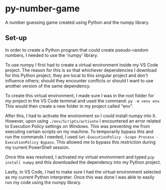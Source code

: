 # py-number-game
 A number guessing game created using Python and the numpy library.

## Set-up
In order to create a Python program that could create pseudo-random numbers, I needed to use the 'numpy' library.

To use numpy I first had to create a virtual environment inside my VS Code project. The reason for this is so that whichever dependencies I download for this Python project, they are local to this singular project and don't influence others; should they encounter conflicts or should I want to use another version of the same dependency.

To create this virtual environment, I made sure I was in the root folder for my project in the VS Code terminal and used the command: `py -m venv env`. This would then create a new folder in my project called "env".

After this, I had to activate the environment so I could install numpy into it. However, upon using `./env/Scripts/activate` I encountered an error related to Execution Policy settings on Windows. This was preventing me from executing certain scripts on my machine. To temporarily bypass this and run the commands I needed, I used `Set-ExecutionPolicy -Scope Process -ExecutionPolicy Bypass`. This allowed me to bypass this restriction during my current PowerShell session.

Once this was resolved, I activated my virtual environment and typed `pip install numpy` and this downloaded the dependency into my Python project.

Lastly, in VS Code, I had to make sure I had the virtual environment selected as my current Python interpreter. Once this was done I was able to easily run my code using the numpy library.
